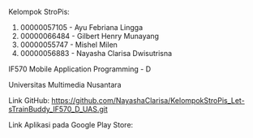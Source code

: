 Kelompok StroPis:
1. 00000057105 - Ayu Febriana Lingga
2. 00000066484 - Gilbert Henry Munayang
3. 00000055747 - Mishel Milen
4. 00000056883 - Nayasha Clarisa Dwisutrisna

IF570 Mobile Application Programming - D

Universitas Multimedia Nusantara

Link GitHub: https://github.com/NayashaClarisa/KelompokStroPis_Let-sTrainBuddy_IF570_D_UAS.git

Link Aplikasi pada Google Play Store:

